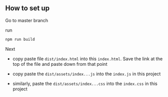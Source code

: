## How to set up

Go to master branch

run
``` bash
npm run build
```

Next
- copy paste file `dist/index.html` into this `index.html`. Save the link at the top of the file and paste down from that point

- copy paste the `dist/assets/index...js` into the `index.js` in this project
- similarly, paste the `dist/assets/index...css` into the `index.css` in this project

